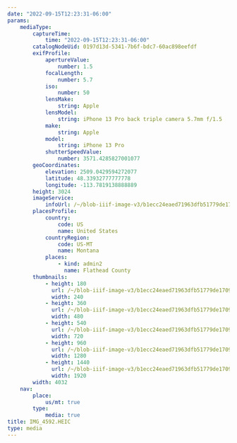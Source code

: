 ```yaml
---
date: "2022-09-15T12:23:31-06:00"
params:
    mediaType:
        captureTime:
            time: "2022-09-15T12:23:31-06:00"
        catalogNodeUid: 0197d13d-5341-7b6f-bdc7-60ac898eefdf
        exifProfile:
            apertureValue:
                number: 1.5
            focalLength:
                number: 5.7
            iso:
                number: 50
            lensMake:
                string: Apple
            lensModel:
                string: iPhone 13 Pro back triple camera 5.7mm f/1.5
            make:
                string: Apple
            model:
                string: iPhone 13 Pro
            shutterSpeedValue:
                number: 3571.4285827001077
        geoCoordinates:
            elevation: 2509.0429594272077
            latitude: 48.33932777777778
            longitude: -113.7819138888889
        height: 3024
        imageService:
            infoUrl: /~/blob-iiif-image-v3/b1ecc24eaed71963dfb51779de1709a9e5b8e60f06532bee23c4f76c8c47774b/info.json
        placesProfile:
            country:
                code: US
                name: United States
            countryRegion:
                code: US-MT
                name: Montana
            places:
                - kind: admin2
                  name: Flathead County
        thumbnails:
            - height: 180
              url: /~/blob-iiif-image-v3/b1ecc24eaed71963dfb51779de1709a9e5b8e60f06532bee23c4f76c8c47774b/full/240%2C180/0/default.jpg
              width: 240
            - height: 360
              url: /~/blob-iiif-image-v3/b1ecc24eaed71963dfb51779de1709a9e5b8e60f06532bee23c4f76c8c47774b/full/480%2C360/0/default.jpg
              width: 480
            - height: 540
              url: /~/blob-iiif-image-v3/b1ecc24eaed71963dfb51779de1709a9e5b8e60f06532bee23c4f76c8c47774b/full/720%2C540/0/default.jpg
              width: 720
            - height: 960
              url: /~/blob-iiif-image-v3/b1ecc24eaed71963dfb51779de1709a9e5b8e60f06532bee23c4f76c8c47774b/full/1280%2C960/0/default.jpg
              width: 1280
            - height: 1440
              url: /~/blob-iiif-image-v3/b1ecc24eaed71963dfb51779de1709a9e5b8e60f06532bee23c4f76c8c47774b/full/1920%2C1440/0/default.jpg
              width: 1920
        width: 4032
    nav:
        place:
            us/mt: true
        type:
            media: true
title: IMG_4592.HEIC
type: media
---
```

